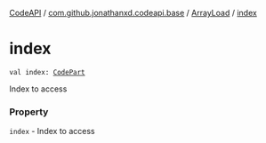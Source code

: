 [CodeAPI](../../index.md) / [com.github.jonathanxd.codeapi.base](../index.md) / [ArrayLoad](index.md) / [index](.)

# index

`val index: `[`CodePart`](../../com.github.jonathanxd.codeapi/-code-part/index.md)

Index to access

### Property

`index` - Index to access